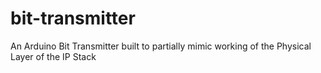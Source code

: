 # bit-transmitter
An Arduino Bit Transmitter built to partially mimic working of the Physical Layer of the IP Stack
